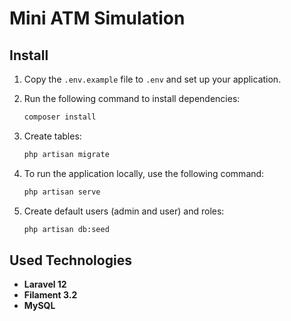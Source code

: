 # Mini ATM Simulation

## Install

1. Copy the `.env.example` file to `.env` and set up your application.
2. Run the following command to install dependencies:

    ```bash
    composer install
    ```

3. Create tables:

    ```bash
    php artisan migrate
    ```

4. To run the application locally, use the following command:

    ```bash
    php artisan serve
    ```

5. Create default users (admin and user) and roles:

    ```bash
    php artisan db:seed
    ```

## Used Technologies

- **Laravel 12**
- **Filament  3.2**
- **MySQL**
